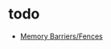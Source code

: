 

# todo

- [Memory Barriers/Fences](https://mechanical-sympathy.blogspot.com/2011/07/memory-barriersfences.html)
 
